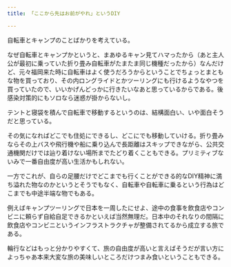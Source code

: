 ```yaml
---
title: 「ここから先はお前がやれ」というDIY

---
```


自転車とキャンプのことばかりを考えている。



なぜ自転車とキャンプかというと、まあゆるキャン見てハマったから（あと主人公が最初に乗っていた折り畳み自転車がたまたま同じ機種だったから）なんだけど、元々福岡来た時に自転車はよく使うだろうからということでちょっとまともな物を買っており、その内ロングライドとかツーリングにも行けるようなやつを買っていたので、いいかげんどっかに行きたいなあと思っているからである。後感染対策的にもソロなら迷惑が掛からないし。

テントと寝袋を積んで自転車で移動するというのは、結構面白い、いや面白そうだと思っている。

その気になればどこでも住処にできるし、どこにでも移動していける。折り畳みならその上バスや飛行機や船に乗り込んで長距離はスキップできながら、公共交通機関だけでは辿り着けない場所までたどり着くこともできる。プリミティブないみで一番自由度が高い生活かもしれない。

一方でこれが、自らの足腰だけでどこまでも行くことができる的なDIY精神に満ち溢れた物なのかというとそうでもなく、自転車や自転車に乗るという行為はどこまでも中途半端な物でもある。

例えばキャンプツーリングで日本を一周したにせよ、途中の食事を飲食店やコンビニに頼らず自給自足できるかといえば当然無理だ。日本中のそれなりの間隔に飲食店やコンビニというインフラストラクチャが整備されてるから成立する旅である。

輪行などはもっと分かりやすくて、旅の自由度が高いと言えばそうだが言い方によっちゃあ本来大変な旅の美味しいところだけつまみ食いということもできる。


